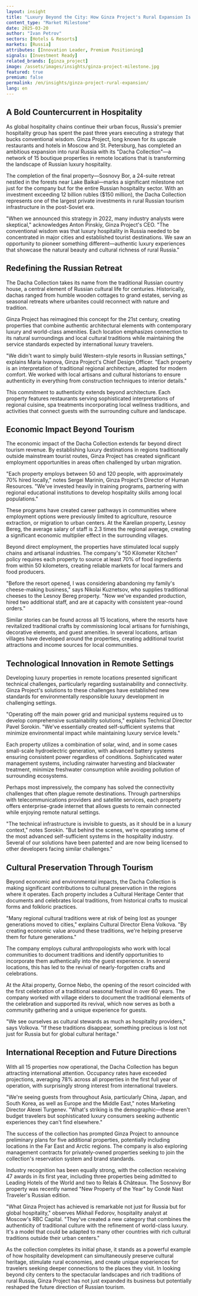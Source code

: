 ```yaml
---
layout: insight
title: "Luxury Beyond the City: How Ginza Project's Rural Expansion Is Redefining Russian Hospitality"
content_type: "Market Milestone"
date: 2025-03-20
author: "Ivan Petrov"
sectors: [Hotels & Resorts]
markets: [Russia]
attributes: [Innovation Leader, Premium Positioning]
signals: [Investment Ready]
related_brands: [ginza_project]
image: /assets/images/insights/ginza-project-milestone.jpg
featured: true
premium: false
permalink: /en/insights/ginza-project-rural-expansion/
lang: en
---
```


## A Bold Countercurrent in Hospitality

As global hospitality chains continue their urban focus, Russia's premier hospitality group has spent the past three years executing a strategy that bucks conventional wisdom. Ginza Project, long known for its upscale restaurants and hotels in Moscow and St. Petersburg, has completed an ambitious expansion into rural Russia with its "Dacha Collection"—a network of 15 boutique properties in remote locations that is transforming the landscape of Russian luxury hospitality.

The completion of the final property—Sosnovy Bor, a 24-suite retreat nestled in the forests near Lake Baikal—marks a significant milestone not just for the company but for the entire Russian hospitality sector. With an investment exceeding 12 billion rubles ($150 million), the Dacha Collection represents one of the largest private investments in rural Russian tourism infrastructure in the post-Soviet era.

"When we announced this strategy in 2022, many industry analysts were skeptical," acknowledges Anton Pinskiy, Ginza Project's CEO. "The conventional wisdom was that luxury hospitality in Russia needed to be concentrated in major cities and established tourist destinations. We saw an opportunity to pioneer something different—authentic luxury experiences that showcase the natural beauty and cultural richness of rural Russia."

## Redefining the Russian Retreat

The Dacha Collection takes its name from the traditional Russian country house, a central element of Russian cultural life for centuries. Historically, dachas ranged from humble wooden cottages to grand estates, serving as seasonal retreats where urbanites could reconnect with nature and tradition.

Ginza Project has reimagined this concept for the 21st century, creating properties that combine authentic architectural elements with contemporary luxury and world-class amenities. Each location emphasizes connection to its natural surroundings and local cultural traditions while maintaining the service standards expected by international luxury travelers.

"We didn't want to simply build Western-style resorts in Russian settings," explains Maria Ivanova, Ginza Project's Chief Design Officer. "Each property is an interpretation of traditional regional architecture, adapted for modern comfort. We worked with local artisans and cultural historians to ensure authenticity in everything from construction techniques to interior details."

This commitment to authenticity extends beyond architecture. Each property features restaurants serving sophisticated interpretations of regional cuisine, spa treatments incorporating local wellness traditions, and activities that connect guests with the surrounding culture and landscape.

## Economic Impact Beyond Tourism

The economic impact of the Dacha Collection extends far beyond direct tourism revenue. By establishing luxury destinations in regions traditionally outside mainstream tourist routes, Ginza Project has created significant employment opportunities in areas often challenged by urban migration.

"Each property employs between 50 and 120 people, with approximately 70% hired locally," notes Sergei Marinin, Ginza Project's Director of Human Resources. "We've invested heavily in training programs, partnering with regional educational institutions to develop hospitality skills among local populations."

These programs have created career pathways in communities where employment options were previously limited to agriculture, resource extraction, or migration to urban centers. At the Karelian property, Lesnoy Bereg, the average salary of staff is 2.3 times the regional average, creating a significant economic multiplier effect in the surrounding villages.

Beyond direct employment, the properties have stimulated local supply chains and artisanal industries. The company's "50 Kilometer Kitchen" policy requires each property to source at least 70% of food ingredients from within 50 kilometers, creating reliable markets for local farmers and food producers.

"Before the resort opened, I was considering abandoning my family's cheese-making business," says Nikolai Kuznetsov, who supplies traditional cheeses to the Lesnoy Bereg property. "Now we've expanded production, hired two additional staff, and are at capacity with consistent year-round orders."

Similar stories can be found across all 15 locations, where the resorts have revitalized traditional crafts by commissioning local artisans for furnishings, decorative elements, and guest amenities. In several locations, artisan villages have developed around the properties, creating additional tourist attractions and income sources for local communities.

## Technological Innovation in Remote Settings

Developing luxury properties in remote locations presented significant technical challenges, particularly regarding sustainability and connectivity. Ginza Project's solutions to these challenges have established new standards for environmentally responsible luxury development in challenging settings.

"Operating off the main power grid and municipal systems required us to develop comprehensive sustainability solutions," explains Technical Director Pavel Sorokin. "We've essentially created self-sufficient systems that minimize environmental impact while maintaining luxury service levels."

Each property utilizes a combination of solar, wind, and in some cases small-scale hydroelectric generation, with advanced battery systems ensuring consistent power regardless of conditions. Sophisticated water management systems, including rainwater harvesting and blackwater treatment, minimize freshwater consumption while avoiding pollution of surrounding ecosystems.

Perhaps most impressively, the company has solved the connectivity challenges that often plague remote destinations. Through partnerships with telecommunications providers and satellite services, each property offers enterprise-grade internet that allows guests to remain connected while enjoying remote natural settings.

"The technical infrastructure is invisible to guests, as it should be in a luxury context," notes Sorokin. "But behind the scenes, we're operating some of the most advanced self-sufficient systems in the hospitality industry. Several of our solutions have been patented and are now being licensed to other developers facing similar challenges."

## Cultural Preservation Through Tourism

Beyond economic and environmental impacts, the Dacha Collection is making significant contributions to cultural preservation in the regions where it operates. Each property includes a Cultural Heritage Center that documents and celebrates local traditions, from historical crafts to musical forms and folkloric practices.

"Many regional cultural traditions were at risk of being lost as younger generations moved to cities," explains Cultural Director Elena Volkova. "By creating economic value around these traditions, we're helping preserve them for future generations."

The company employs cultural anthropologists who work with local communities to document traditions and identify opportunities to incorporate them authentically into the guest experience. In several locations, this has led to the revival of nearly-forgotten crafts and celebrations.

At the Altai property, Gornoe Nebo, the opening of the resort coincided with the first celebration of a traditional seasonal festival in over 60 years. The company worked with village elders to document the traditional elements of the celebration and supported its revival, which now serves as both a community gathering and a unique experience for guests.

"We see ourselves as cultural stewards as much as hospitality providers," says Volkova. "If these traditions disappear, something precious is lost not just for Russia but for global cultural heritage."

## International Reception and Future Directions

With all 15 properties now operational, the Dacha Collection has begun attracting international attention. Occupancy rates have exceeded projections, averaging 78% across all properties in the first full year of operation, with surprisingly strong interest from international travelers.

"We're seeing guests from throughout Asia, particularly China, Japan, and South Korea, as well as Europe and the Middle East," notes Marketing Director Alexei Turgenev. "What's striking is the demographic—these aren't budget travelers but sophisticated luxury consumers seeking authentic experiences they can't find elsewhere."

The success of the collection has prompted Ginza Project to announce preliminary plans for five additional properties, potentially including locations in the Far East and Arctic regions. The company is also exploring management contracts for privately-owned properties seeking to join the collection's reservation system and brand standards.

Industry recognition has been equally strong, with the collection receiving 47 awards in its first year, including three properties being admitted to Leading Hotels of the World and two to Relais & Châteaux. The Sosnovy Bor property was recently named "New Property of the Year" by Condé Nast Traveler's Russian edition.

"What Ginza Project has achieved is remarkable not just for Russia but for global hospitality," observes Mikhail Fedorov, hospitality analyst at Moscow's RBC Capital. "They've created a new category that combines the authenticity of traditional culture with the refinement of world-class luxury. It's a model that could be adapted to many other countries with rich cultural traditions outside their urban centers."

As the collection completes its initial phase, it stands as a powerful example of how hospitality development can simultaneously preserve cultural heritage, stimulate rural economies, and create unique experiences for travelers seeking deeper connections to the places they visit. In looking beyond city centers to the spectacular landscapes and rich traditions of rural Russia, Ginza Project has not just expanded its business but potentially reshaped the future direction of Russian tourism.
